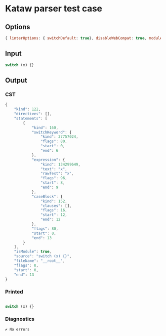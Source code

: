 # Kataw parser test case

## Options

`````js
{ linterOptions: { switchDefault: true}, disableWebCompat: true, module: true }
`````

## Input

`````js
switch (x) {}
`````

## Output

### CST

```javascript
{
    "kind": 122,
    "directives": [],
    "statements": [
        {
            "kind": 160,
            "switchKeyword": {
                "kind": 37757024,
                "flags": 80,
                "start": 0,
                "end": 6
            },
            "expression": {
                "kind": 134299649,
                "text": "x",
                "rawText": "x",
                "flags": 96,
                "start": 8,
                "end": 9
            },
            "caseBlock": {
                "kind": 152,
                "clauses": [],
                "flags": 16,
                "start": 12,
                "end": 12
            },
            "flags": 80,
            "start": 0,
            "end": 13
        }
    ],
    "isModule": true,
    "source": "switch (x) {}",
    "fileName": "__root__",
    "flags": 0,
    "start": 0,
    "end": 13
}
```

### Printed

```javascript

switch (x) {}
```

### Diagnostics

```javascript
✔ No errors
```

